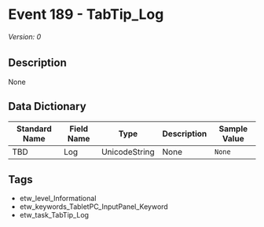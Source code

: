 # Event 189 - TabTip_Log
###### Version: 0

## Description
None

## Data Dictionary
|Standard Name|Field Name|Type|Description|Sample Value|
|---|---|---|---|---|
|TBD|Log|UnicodeString|None|`None`|

## Tags
* etw_level_Informational
* etw_keywords_TabletPC_InputPanel_Keyword
* etw_task_TabTip_Log